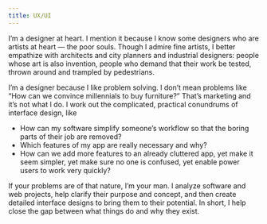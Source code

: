 ```yaml
---
title: UX/UI
---
```

I’m a designer at heart. I mention it because I know some designers who are artists at heart — the poor souls. Though I admire fine artists, I better empathize with architects and city planners and industrial designers: people whose art is also invention, people who demand that their work be tested, thrown around and trampled by pedestrians.

I’m a designer because I like problem solving. I don’t mean problems like “How can we convince millennials to buy furniture?” That’s marketing and it’s not what I do. I work out the complicated, practical conundrums of interface design, like

- How can my software simplify someone’s workflow so that the boring parts of their job are removed? 
- Which features of my app are really necessary and why? 
- How can we add more features to an already cluttered app, yet make it seem simpler, yet make sure no one is confused, yet enable power users to work very quickly?

If your problems are of that nature, I’m your man. I analyze software and web projects, help clarify their purpose and concept, and then create detailed interface designs to bring them to their potential. In short, I help close the gap between what things do and why they exist.